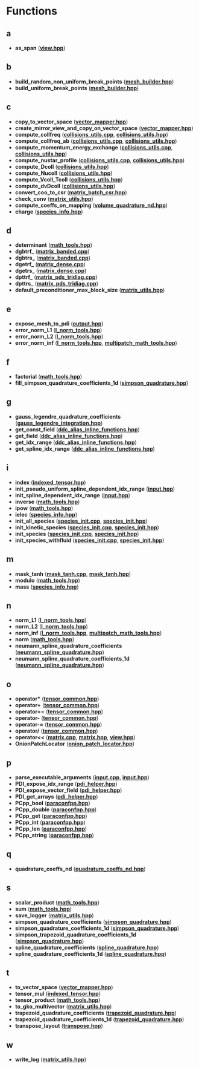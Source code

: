 
# Functions



## a

* **as\_span** ([**view.hpp**](view_8hpp.md))


## b

* **build\_random\_non\_uniform\_break\_points** ([**mesh\_builder.hpp**](mesh__builder_8hpp.md))
* **build\_uniform\_break\_points** ([**mesh\_builder.hpp**](mesh__builder_8hpp.md))


## c

* **copy\_to\_vector\_space** ([**vector\_mapper.hpp**](vector__mapper_8hpp.md))
* **create\_mirror\_view\_and\_copy\_on\_vector\_space** ([**vector\_mapper.hpp**](vector__mapper_8hpp.md))
* **compute\_collfreq** ([**collisions\_utils.cpp**](collisions__utils_8cpp.md), [**collisions\_utils.hpp**](collisions__utils_8hpp.md))
* **compute\_collfreq\_ab** ([**collisions\_utils.cpp**](collisions__utils_8cpp.md), [**collisions\_utils.hpp**](collisions__utils_8hpp.md))
* **compute\_momentum\_energy\_exchange** ([**collisions\_utils.cpp**](collisions__utils_8cpp.md), [**collisions\_utils.hpp**](collisions__utils_8hpp.md))
* **compute\_nustar\_profile** ([**collisions\_utils.cpp**](collisions__utils_8cpp.md), [**collisions\_utils.hpp**](collisions__utils_8hpp.md))
* **compute\_Dcoll** ([**collisions\_utils.hpp**](collisions__utils_8hpp.md))
* **compute\_Nucoll** ([**collisions\_utils.hpp**](collisions__utils_8hpp.md))
* **compute\_Vcoll\_Tcoll** ([**collisions\_utils.hpp**](collisions__utils_8hpp.md))
* **compute\_dvDcoll** ([**collisions\_utils.hpp**](collisions__utils_8hpp.md))
* **convert\_coo\_to\_csr** ([**matrix\_batch\_csr.hpp**](matrix__batch__csr_8hpp.md))
* **check\_conv** ([**matrix\_utils.hpp**](matrix__utils_8hpp.md))
* **compute\_coeffs\_on\_mapping** ([**volume\_quadrature\_nd.hpp**](volume__quadrature__nd_8hpp.md))
* **charge** ([**species\_info.hpp**](species__info_8hpp.md))


## d

* **determinant** ([**math\_tools.hpp**](math__tools_8hpp.md))
* **dgbtrf\_** ([**matrix\_banded.cpp**](matrix__banded_8cpp.md))
* **dgbtrs\_** ([**matrix\_banded.cpp**](matrix__banded_8cpp.md))
* **dgetrf\_** ([**matrix\_dense.cpp**](matrix__dense_8cpp.md))
* **dgetrs\_** ([**matrix\_dense.cpp**](matrix__dense_8cpp.md))
* **dpttrf\_** ([**matrix\_pds\_tridiag.cpp**](matrix__pds__tridiag_8cpp.md))
* **dpttrs\_** ([**matrix\_pds\_tridiag.cpp**](matrix__pds__tridiag_8cpp.md))
* **default\_preconditioner\_max\_block\_size** ([**matrix\_utils.hpp**](matrix__utils_8hpp.md))


## e

* **expose\_mesh\_to\_pdi** ([**output.hpp**](output_8hpp.md))
* **error\_norm\_L1** ([**l\_norm\_tools.hpp**](l__norm__tools_8hpp.md))
* **error\_norm\_L2** ([**l\_norm\_tools.hpp**](l__norm__tools_8hpp.md))
* **error\_norm\_inf** ([**l\_norm\_tools.hpp**](l__norm__tools_8hpp.md), [**multipatch\_math\_tools.hpp**](multipatch__math__tools_8hpp.md))


## f

* **factorial** ([**math\_tools.hpp**](math__tools_8hpp.md))
* **fill\_simpson\_quadrature\_coefficients\_1d** ([**simpson\_quadrature.hpp**](simpson__quadrature_8hpp.md))


## g

* **gauss\_legendre\_quadrature\_coefficients** ([**gauss\_legendre\_integration.hpp**](gauss__legendre__integration_8hpp.md))
* **get\_const\_field** ([**ddc\_alias\_inline\_functions.hpp**](ddc__alias__inline__functions_8hpp.md))
* **get\_field** ([**ddc\_alias\_inline\_functions.hpp**](ddc__alias__inline__functions_8hpp.md))
* **get\_idx\_range** ([**ddc\_alias\_inline\_functions.hpp**](ddc__alias__inline__functions_8hpp.md))
* **get\_spline\_idx\_range** ([**ddc\_alias\_inline\_functions.hpp**](ddc__alias__inline__functions_8hpp.md))


## i

* **index** ([**indexed\_tensor.hpp**](indexed__tensor_8hpp.md))
* **init\_pseudo\_uniform\_spline\_dependent\_idx\_range** ([**input.hpp**](input_8hpp.md))
* **init\_spline\_dependent\_idx\_range** ([**input.hpp**](input_8hpp.md))
* **inverse** ([**math\_tools.hpp**](math__tools_8hpp.md))
* **ipow** ([**math\_tools.hpp**](math__tools_8hpp.md))
* **ielec** ([**species\_info.hpp**](species__info_8hpp.md))
* **init\_all\_species** ([**species\_init.cpp**](species__init_8cpp.md), [**species\_init.hpp**](species__init_8hpp.md))
* **init\_kinetic\_species** ([**species\_init.cpp**](species__init_8cpp.md), [**species\_init.hpp**](species__init_8hpp.md))
* **init\_species** ([**species\_init.cpp**](species__init_8cpp.md), [**species\_init.hpp**](species__init_8hpp.md))
* **init\_species\_withfluid** ([**species\_init.cpp**](species__init_8cpp.md), [**species\_init.hpp**](species__init_8hpp.md))


## m

* **mask\_tanh** ([**mask\_tanh.cpp**](mask__tanh_8cpp.md), [**mask\_tanh.hpp**](mask__tanh_8hpp.md))
* **modulo** ([**math\_tools.hpp**](math__tools_8hpp.md))
* **mass** ([**species\_info.hpp**](species__info_8hpp.md))


## n

* **norm\_L1** ([**l\_norm\_tools.hpp**](l__norm__tools_8hpp.md))
* **norm\_L2** ([**l\_norm\_tools.hpp**](l__norm__tools_8hpp.md))
* **norm\_inf** ([**l\_norm\_tools.hpp**](l__norm__tools_8hpp.md), [**multipatch\_math\_tools.hpp**](multipatch__math__tools_8hpp.md))
* **norm** ([**math\_tools.hpp**](math__tools_8hpp.md))
* **neumann\_spline\_quadrature\_coefficients** ([**neumann\_spline\_quadrature.hpp**](neumann__spline__quadrature_8hpp.md))
* **neumann\_spline\_quadrature\_coefficients\_1d** ([**neumann\_spline\_quadrature.hpp**](neumann__spline__quadrature_8hpp.md))


## o

* **operator\*** ([**tensor\_common.hpp**](tensor__common_8hpp.md))
* **operator+** ([**tensor\_common.hpp**](tensor__common_8hpp.md))
* **operator+=** ([**tensor\_common.hpp**](tensor__common_8hpp.md))
* **operator-** ([**tensor\_common.hpp**](tensor__common_8hpp.md))
* **operator-=** ([**tensor\_common.hpp**](tensor__common_8hpp.md))
* **operator/** ([**tensor\_common.hpp**](tensor__common_8hpp.md))
* **operator&lt;&lt;** ([**matrix.cpp**](matrix_8cpp.md), [**matrix.hpp**](matrix_8hpp.md), [**view.hpp**](view_8hpp.md))
* **OnionPatchLocator** ([**onion\_patch\_locator.hpp**](onion__patch__locator_8hpp.md))


## p

* **parse\_executable\_arguments** ([**input.cpp**](input_8cpp.md), [**input.hpp**](input_8hpp.md))
* **PDI\_expose\_idx\_range** ([**pdi\_helper.hpp**](pdi__helper_8hpp.md))
* **PDI\_expose\_vector\_field** ([**pdi\_helper.hpp**](pdi__helper_8hpp.md))
* **PDI\_get\_arrays** ([**pdi\_helper.hpp**](pdi__helper_8hpp.md))
* **PCpp\_bool** ([**paraconfpp.hpp**](paraconfpp_8hpp.md))
* **PCpp\_double** ([**paraconfpp.hpp**](paraconfpp_8hpp.md))
* **PCpp\_get** ([**paraconfpp.hpp**](paraconfpp_8hpp.md))
* **PCpp\_int** ([**paraconfpp.hpp**](paraconfpp_8hpp.md))
* **PCpp\_len** ([**paraconfpp.hpp**](paraconfpp_8hpp.md))
* **PCpp\_string** ([**paraconfpp.hpp**](paraconfpp_8hpp.md))


## q

* **quadrature\_coeffs\_nd** ([**quadrature\_coeffs\_nd.hpp**](quadrature__coeffs__nd_8hpp.md))


## s

* **scalar\_product** ([**math\_tools.hpp**](math__tools_8hpp.md))
* **sum** ([**math\_tools.hpp**](math__tools_8hpp.md))
* **save\_logger** ([**matrix\_utils.hpp**](matrix__utils_8hpp.md))
* **simpson\_quadrature\_coefficients** ([**simpson\_quadrature.hpp**](simpson__quadrature_8hpp.md))
* **simpson\_quadrature\_coefficients\_1d** ([**simpson\_quadrature.hpp**](simpson__quadrature_8hpp.md))
* **simpson\_trapezoid\_quadrature\_coefficients\_1d** ([**simpson\_quadrature.hpp**](simpson__quadrature_8hpp.md))
* **spline\_quadrature\_coefficients** ([**spline\_quadrature.hpp**](spline__quadrature_8hpp.md))
* **spline\_quadrature\_coefficients\_1d** ([**spline\_quadrature.hpp**](spline__quadrature_8hpp.md))


## t

* **to\_vector\_space** ([**vector\_mapper.hpp**](vector__mapper_8hpp.md))
* **tensor\_mul** ([**indexed\_tensor.hpp**](indexed__tensor_8hpp.md))
* **tensor\_product** ([**math\_tools.hpp**](math__tools_8hpp.md))
* **to\_gko\_multivector** ([**matrix\_utils.hpp**](matrix__utils_8hpp.md))
* **trapezoid\_quadrature\_coefficients** ([**trapezoid\_quadrature.hpp**](trapezoid__quadrature_8hpp.md))
* **trapezoid\_quadrature\_coefficients\_1d** ([**trapezoid\_quadrature.hpp**](trapezoid__quadrature_8hpp.md))
* **transpose\_layout** ([**transpose.hpp**](transpose_8hpp.md))


## w

* **write\_log** ([**matrix\_utils.hpp**](matrix__utils_8hpp.md))




